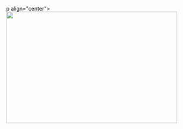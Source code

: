 p align="center">
  <img width="460" height="300" src="![welcomeBack](https://user-images.githubusercontent.com/69470263/102721704-2f284d80-4305-11eb-871d-51c417749b9f.png)">
</p>



